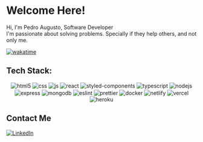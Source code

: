

# Welcome Here!



Hi,  I'm Pedro Augusto, Software Developer <br>
I'm passionate about solving problems. Specially if they help others, and not only me.<br>


[![wakatime](https://wakatime.com/badge/user/018d3693-0b1a-453c-88b8-8cca31049f2c.svg)](https://wakatime.com/@018d3693-0b1a-453c-88b8-8cca31049f2c)


## Tech Stack:
<div style="display: inline-block" align="center">
  <img align="center" alt="html5" src="https://img.shields.io/badge/HTML5-E34F26?style=for-the-badge&logo=html5&logoColor=white"/>
  <img align="center" alt="css" src="https://img.shields.io/badge/CSS3-1572B6?style=for-the-badge&logo=css3&logoColor=white"/>
  <img align="center" alt="js" src="https://img.shields.io/badge/JavaScript-F7DF1E?style=for-the-badge&logo=javascript&logoColor=black"/>
  <img align="center" alt="react" src="https://img.shields.io/badge/react-%2320232a.svg?style=for-the-badge&logo=react&logoColor=%2361DAFB"/>
  <img align="center" alt="styled-components" src="https://img.shields.io/badge/styled--components-DB7093?style=for-the-badge&logo=styled-components&logoColor=white"/>
  <img align="center" alt="typescript" src="https://img.shields.io/badge/typescript-%23007ACC.svg?style=for-the-badge&logo=typescript&logoColor=white"/>
  <img align="center" alt="nodejs" src="https://img.shields.io/badge/Node.js-43853D?style=for-the-badge&logo=node.js&logoColor=white"/>
  <img align="center" alt="express" src="https://img.shields.io/badge/Express.js-404D59?style=for-the-badge"/>
  <img align="center" alt="mongodb" src="https://img.shields.io/badge/MongoDB-%234ea94b.svg?style=for-the-badge&logo=mongodb&logoColor=white"/>
  <img align="center" alt="eslint" src="https://img.shields.io/badge/ESLint-4B3263?style=for-the-badge&logo=eslint&logoColor=white"/>
  <img align="center" alt="prettier" src="https://img.shields.io/badge/prettier-%23F7B93E.svg?style=for-the-badge&logo=prettier&logoColor=black"/>
  <img align="center" alt="docker" src="https://img.shields.io/badge/docker-%230db7ed.svg?style=for-the-badge&logo=docker&logoColor=white"/>
  <img align="center" alt="netlify" src="https://img.shields.io/badge/netlify-%23000000.svg?style=for-the-badge&logo=netlify&logoColor=#00C7B7"/>
  <img align="center" alt="vercel" src="https://img.shields.io/badge/vercel-%23000000.svg?style=for-the-badge&logo=vercel&logoColor=white"/>
  <img align="center" alt="heroku" src="https://img.shields.io/badge/heroku-%23430098.svg?style=for-the-badge&logo=heroku&logoColor=white"/> 

</div>

## Contact Me
[![LinkedIn](https://img.shields.io/badge/linkedin-%230077B5.svg?style=for-the-badge&logo=linkedin&logoColor=white)](https://www.linkedin.com/in/pedro-augusto-186803349/)
